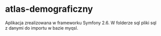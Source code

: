 # atlas-demograficzny
Aplikacja zrealizowana w frameworku Symfony 2.6. 
W folderze sql pliki sql z danymi do importu w bazie myqsl.
